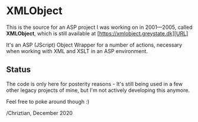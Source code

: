 # XMLObject

This is the source for  an ASP project I was working on in 2001—2005,
called **XMLObject**, which is still available at [https://xmlobject.greystate.dk][URL]

It's an ASP (JScript) Object Wrapper for a number of actions, necessary when
working with XML and XSLT in an ASP environment.

## Status

The code is only here for posterity reasons - It's still being used in a few
other legacy projects of mine, but I'm not actively developing this anymore.

Feel free to poke around though :)

/Chriztian, December 2020

[URL]: https://xmlobject.greystate.dk/
